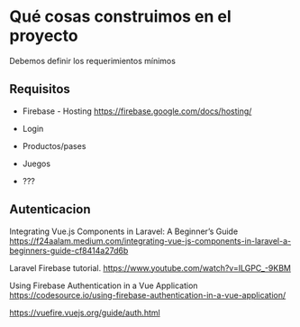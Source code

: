 # Qué cosas construimos en el proyecto

Debemos definir los requerimientos mínimos 

## Requisitos

- Firebase - Hosting
    https://firebase.google.com/docs/hosting/
    
-   Login
-   Productos/pases
-   Juegos
-   ???


## Autenticacion

Integrating Vue.js Components in Laravel: A Beginner’s Guide
https://f24aalam.medium.com/integrating-vue-js-components-in-laravel-a-beginners-guide-cf8414a27d6b


Laravel Firebase tutorial.
https://www.youtube.com/watch?v=ILGPC_-9KBM

Using Firebase Authentication in a Vue Application  
https://codesource.io/using-firebase-authentication-in-a-vue-application/

https://vuefire.vuejs.org/guide/auth.html